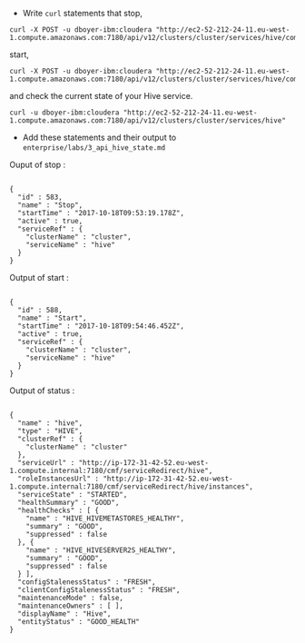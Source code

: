 * Write `curl` statements that stop,
```
curl -X POST -u dboyer-ibm:cloudera "http://ec2-52-212-24-11.eu-west-1.compute.amazonaws.com:7180/api/v12/clusters/cluster/services/hive/commands/stop"
```

 start, 
```
curl -X POST -u dboyer-ibm:cloudera "http://ec2-52-212-24-11.eu-west-1.compute.amazonaws.com:7180/api/v12/clusters/cluster/services/hive/commands/start"
```

and check the current state of your Hive service.
```
curl -u dboyer-ibm:cloudera "http://ec2-52-212-24-11.eu-west-1.compute.amazonaws.com:7180/api/v12/clusters/cluster/services/hive"
```




  * Add these statements and their output to `enterprise/labs/3_api_hive_state.md`

Ouput of stop :
```

{
  "id" : 583,
  "name" : "Stop",
  "startTime" : "2017-10-18T09:53:19.178Z",
  "active" : true,
  "serviceRef" : {
    "clusterName" : "cluster",
    "serviceName" : "hive"
  }
}
```

Output of start :
```

{
  "id" : 588,
  "name" : "Start",
  "startTime" : "2017-10-18T09:54:46.452Z",
  "active" : true,
  "serviceRef" : {
    "clusterName" : "cluster",
    "serviceName" : "hive"
  }
}
```

Output of status :
```

{
  "name" : "hive",
  "type" : "HIVE",
  "clusterRef" : {
    "clusterName" : "cluster"
  },
  "serviceUrl" : "http://ip-172-31-42-52.eu-west-1.compute.internal:7180/cmf/serviceRedirect/hive",
  "roleInstancesUrl" : "http://ip-172-31-42-52.eu-west-1.compute.internal:7180/cmf/serviceRedirect/hive/instances",
  "serviceState" : "STARTED",
  "healthSummary" : "GOOD",
  "healthChecks" : [ {
    "name" : "HIVE_HIVEMETASTORES_HEALTHY",
    "summary" : "GOOD",
    "suppressed" : false
  }, {
    "name" : "HIVE_HIVESERVER2S_HEALTHY",
    "summary" : "GOOD",
    "suppressed" : false
  } ],
  "configStalenessStatus" : "FRESH",
  "clientConfigStalenessStatus" : "FRESH",
  "maintenanceMode" : false,
  "maintenanceOwners" : [ ],
  "displayName" : "Hive",
  "entityStatus" : "GOOD_HEALTH"
}